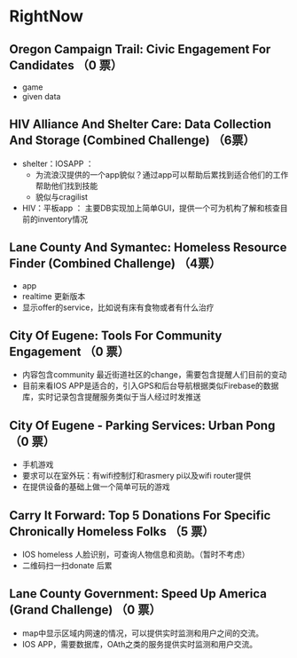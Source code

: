 # RightNow


## Oregon Campaign Trail: Civic Engagement For Candidates （0 票）

- game
- given data




## HIV Alliance And Shelter Care: Data Collection And Storage (Combined Challenge) （6票）

- shelter：IOSAPP  ：
  - 为流浪汉提供的一个app貌似？通过app可以帮助后累找到适合他们的工作帮助他们找到技能
  - 貌似与cragilist
- HIV：平板app ： 主要DB实现加上简单GUI，提供一个可为机构了解和核查目前的inventory情况




## Lane County And Symantec: Homeless Resource Finder (Combined Challenge) （4票）

- app
- realtime 更新版本
- 显示offer的service，比如说有床有食物或者有什么治疗




## City Of Eugene: Tools For Community Engagement （0 票）

- 内容包含community 最近街道社区的change，需要包含提醒人们目前的变动
- 目前来看IOS APP是适合的，引入GPS和后台导航根据类似Firebase的数据库，实时记录包含提醒服务类似于当人经过时发推送




## City Of Eugene - Parking Services: Urban Pong （0 票）

- 手机游戏
- 要求可以在室外玩：有wifi控制灯和rasmery pi以及wifi router提供
- 在提供设备的基础上做一个简单可玩的游戏




## Carry It Forward: Top 5 Donations For Specific Chronically Homeless Folks （5 票）

- IOS homeless 人脸识别，可查询人物信息和资助。（暂时不考虑）
- 二维码扫一扫donate 后累

  


## Lane County Government: Speed Up America (Grand Challenge) （0 票）

- map中显示区域内网速的情况，可以提供实时监测和用户之间的交流。
- IOS APP，需要数据库，OAth之类的服务提供实时监测和用户交流。
